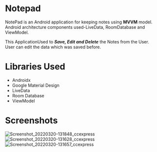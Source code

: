 # Notepad
NotePad is an Android application for keeping notes using **MVVM** model.
Android architecture components used-LiveData, RoomDatabase and ViewModel.

This ApplicationUsed to ***Save, Edit and Delete*** the Notes from the User.
User can edit the data which was saved before.

# Libraries Used
- Androidx
- Google Material Design
- LiveData
- Room Database
- ViewModel

# Screenshots
![Screenshot_20220320-131848_ccexpress](https://user-images.githubusercontent.com/91596238/159153543-ac789055-d216-4c4c-a372-3d365bf2a7a2.png)
![Screenshot_20220320-131628_ccexpress](https://user-images.githubusercontent.com/91596238/159153545-9145ac88-7153-46d0-a96d-f7619e99189a.png)
![Screenshot_20220320-131657_ccexpress](https://user-images.githubusercontent.com/91596238/159153546-eaaf6445-fcd0-4e18-9166-9154ea05ab38.png)
